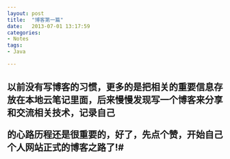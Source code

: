 ```yaml
---
layout: post
title:  "博客第一篇"
date:   2013-07-01 13:17:59
categories: 
- Notes 
tags:
- Java

---
```



<h2>以前没有写博客的习惯，更多的是把相关的重要信息存放在本地云笔记里面，后来慢慢发现写一个博客来分享和交流相关技术，记录自己

的心路历程还是很重要的，好了，先点个赞，开始自己个人网站正式的博客之路了!#
</h2>



